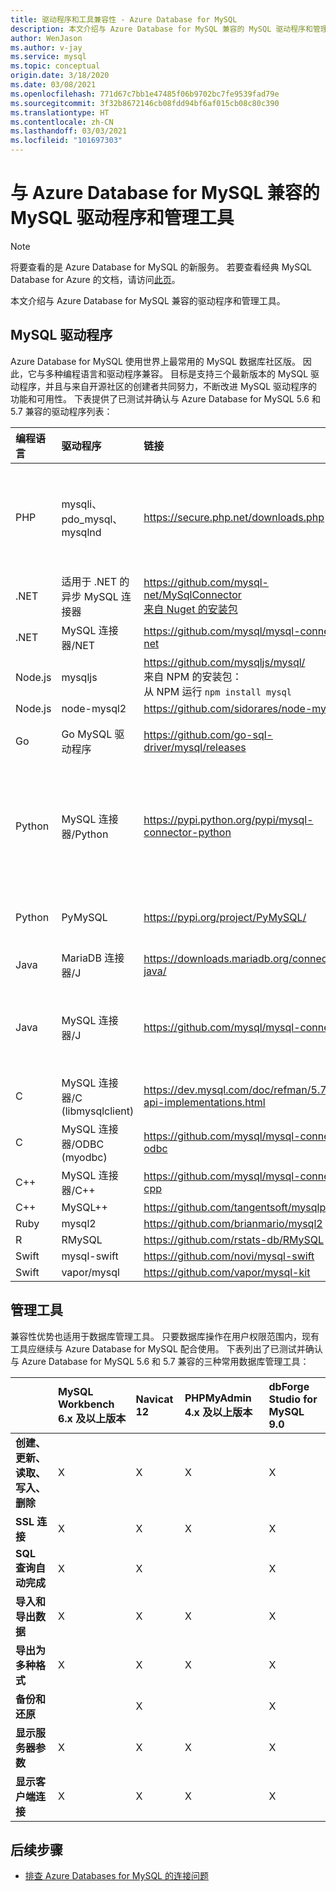 ```yaml
---
title: 驱动程序和工具兼容性 - Azure Database for MySQL
description: 本文介绍与 Azure Database for MySQL 兼容的 MySQL 驱动程序和管理工具。
author: WenJason
ms.author: v-jay
ms.service: mysql
ms.topic: conceptual
origin.date: 3/18/2020
ms.date: 03/08/2021
ms.openlocfilehash: 771d67c7bb1e47485f06b9702bc7fe9539fad79e
ms.sourcegitcommit: 3f32b8672146cb08fdd94bf6af015cb08c80c390
ms.translationtype: HT
ms.contentlocale: zh-CN
ms.lasthandoff: 03/03/2021
ms.locfileid: "101697303"
---
```

# <a name="mysql-drivers-and-management-tools-compatible-with-azure-database-for-mysql"></a>与 Azure Database for MySQL 兼容的 MySQL 驱动程序和管理工具
> [!NOTE]
> 将要查看的是 Azure Database for MySQL 的新服务。 若要查看经典 MySQL Database for Azure 的文档，请访问[此页](https://docs.azure.cn/zh-cn/mysql-database-on-azure/)。

本文介绍与 Azure Database for MySQL 兼容的驱动程序和管理工具。

## <a name="mysql-drivers"></a>MySQL 驱动程序
Azure Database for MySQL 使用世界上最常用的 MySQL 数据库社区版。 因此，它与多种编程语言和驱动程序兼容。 目标是支持三个最新版本的 MySQL 驱动程序，并且与来自开源社区的创建者共同努力，不断改进 MySQL 驱动程序的功能和可用性。 下表提供了已测试并确认与 Azure Database for MySQL 5.6 和 5.7 兼容的驱动程序列表：

| **编程语言** | **驱动程序** | **链接** | **兼容版本** | **不兼容版本** | **说明** |
| :----------------------- | :--------- | :-------- | :---------------------- | :------------------------ | :-------- |
| PHP | mysqli、pdo_mysql、mysqlnd | https://secure.php.net/downloads.php | 5.5、5.6、7.x | 5.3 | 对于 PHP 7.0 与 SSL MySQLi 的连接，请在连接字符串中添加 MYSQLI_CLIENT_SSL_DONT_VERIFY_SERVER_CERT。 <br> ```mysqli_real_connect($conn, $host, $username, $password, $db_name, 3306, NULL, MYSQLI_CLIENT_SSL_DONT_VERIFY_SERVER_CERT);```<br> PDO 设置：```PDO::MYSQL_ATTR_SSL_VERIFY_SERVER_CERT``` 选项为 false。|
| .NET | 适用于 .NET 的异步 MySQL 连接器 | https://github.com/mysql-net/MySqlConnector <br> [来自 Nuget 的安装包](https://www.nuget.org/packages/MySqlConnector/) | 0.27 及以上版本 | 0.26.5 及以下版本 | |
| .NET | MySQL 连接器/NET | https://github.com/mysql/mysql-connector-net | 6.6.3、7.0、8.0 |  | 编码错误可能会导致某些非 UTF8 Windows 系统的连接失败。 |
| Node.js | mysqljs | https://github.com/mysqljs/mysql/ <br> 来自 NPM 的安装包：<br> 从 NPM 运行 `npm install mysql` | 2.15 | 2.14.1 及以下版本 | |
| Node.js | node-mysql2 | https://github.com/sidorares/node-mysql2 | 1.3.4+ | | |
| Go | Go MySQL 驱动程序 | https://github.com/go-sql-driver/mysql/releases | 1.3、1.4 | 1.2 及以下版本 | 在版本 1.3 的连接字符串中使用 `allowNativePasswords=true`。 版本 1.4 包含修补程序，不再需要 `allowNativePasswords=true`。 |
| Python | MySQL 连接器/Python | https://pypi.python.org/pypi/mysql-connector-python | 1.2.3、2.0、2.1、2.2，将 8.0.16+ 与 MySQL 8.0 配合使用  | 1.2.2 及以下版本 | |
| Python | PyMySQL | https://pypi.org/project/PyMySQL/ | 0.7.11、0.8.0、0.8.1、0.9.3+ | 0.9.0 - 0.9.2（web2py 中的回归） | |
| Java | MariaDB 连接器/J | https://downloads.mariadb.org/connector-java/ | 2.1、2.0、1.6 | 1.5.5 及以下版本 | | 
| Java | MySQL 连接器/J | https://github.com/mysql/mysql-connector-j | 5.1.21+，将 8.0.17+ 与 MySQL 8.0 配合使用 | 5.1.20 和更低版本 | |
| C | MySQL 连接器/C (libmysqlclient) | https://dev.mysql.com/doc/refman/5.7/en/c-api-implementations.html | 6.0.2+ | | |
| C | MySQL 连接器/ODBC (myodbc) | https://github.com/mysql/mysql-connector-odbc | 3.51.29+ | | |
| C++ | MySQL 连接器/C++ | https://github.com/mysql/mysql-connector-cpp | 1.1.9+ | 1.1.3 和更低版本 | | 
| C++ | MySQL++| https://github.com/tangentsoft/mysqlpp | 3.2.3+ | | |
| Ruby | mysql2 | https://github.com/brianmario/mysql2 | 0.4.10+ | | |
| R | RMySQL | https://github.com/rstats-db/RMySQL | 0.10.16+ | | |
| Swift | mysql-swift | https://github.com/novi/mysql-swift | 0.7.2+ | | |
| Swift | vapor/mysql | https://github.com/vapor/mysql-kit | 2.0.1+ | | |

## <a name="management-tools"></a>管理工具
兼容性优势也适用于数据库管理工具。 只要数据库操作在用户权限范围内，现有工具应继续与 Azure Database for MySQL 配合使用。 下表列出了已测试并确认与 Azure Database for MySQL 5.6 和 5.7 兼容的三种常用数据库管理工具：

|                                     | **MySQL Workbench 6.x 及以上版本** | **Navicat 12** | **PHPMyAdmin 4.x 及以上版本** | **dbForge Studio for MySQL 9.0** |
| :---------------------------------- | :----------------------------- | :------------- | :-------------------------| :------------------------------- |
| **创建、更新、读取、写入、删除** | X | X | X | X |
| **SSL 连接** | X | X | X | X |
| **SQL 查询自动完成** | X | X |  | X |
| **导入和导出数据** | X | X | X | X |
| **导出为多种格式** | X | X | X | X |
| **备份和还原** |  | X |  | X |
| **显示服务器参数** | X | X | X | X |
| **显示客户端连接** | X | X | X | X |

## <a name="next-steps"></a>后续步骤

- [排查 Azure Databases for MySQL 的连接问题](howto-troubleshoot-common-connection-issues.md)